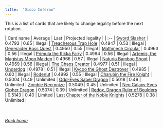 ```yaml
---
title:  "Disco Inferno"
---
```


This is a list of cards that are likely to change legality before the next rotation.

| Card name | Average | Last | Projected legality |
| :-- |
[Sword Slasher](https://db.ygoprodeck.com/card/?search=Sword%20Slasher) | 0.4793 | 0.65 | Illegal |
[Treacherous Trap Hole](https://db.ygoprodeck.com/card/?search=Treacherous%20Trap%20Hole) | 0.4947 | 0.53 | Illegal |
[Generaider Boss Quest](https://db.ygoprodeck.com/card/?search=Generaider%20Boss%20Quest) | 0.4950 | 0.55 | Illegal |
[Mathmech Circular](https://db.ygoprodeck.com/card/?search=Mathmech%20Circular) | 0.4963 | 0.56 | Illegal |
[Primula the Rikka Fairy](https://db.ygoprodeck.com/card/?search=Primula%20the%20Rikka%20Fairy) | 0.4964 | 0.56 | Illegal |
[Artemis, the Magistus Moon Maiden](https://db.ygoprodeck.com/card/?search=Artemis,%20the%20Magistus%20Moon%20Maiden) | 0.4966 | 0.57 | Illegal |
[Naturia Bamboo Shoot](https://db.ygoprodeck.com/card/?search=Naturia%20Bamboo%20Shoot) | 0.4969 | 0.56 | Illegal |
[The Chaos Creator](https://db.ygoprodeck.com/card/?search=The%20Chaos%20Creator) | 0.4977 | 0.51 | Illegal |
[Underdog](https://db.ygoprodeck.com/card/?search=Underdog) | 0.4978 | 0.51 | Illegal |
[Kycoo the Ghost Destroyer](https://db.ygoprodeck.com/card/?search=Kycoo%20the%20Ghost%20Destroyer) | 0.4985 | 0.60 | Illegal |
[Rodenut](https://db.ygoprodeck.com/card/?search=Rodenut) | 0.4992 | 0.55 | Illegal |
[Charubin the Fire Knight](https://db.ygoprodeck.com/card/?search=Charubin%20the%20Fire%20Knight) | 0.5004 | 0.49 | Unlimited |
[Odd-Eyes Saber Dragon](https://db.ygoprodeck.com/card/?search=Odd-Eyes%20Saber%20Dragon) | 0.5018 | 0.49 | Unlimited |
[Zombie Necronize](https://db.ygoprodeck.com/card/?search=Zombie%20Necronize) | 0.5049 | 0.45 | Unlimited |
[Neo Galaxy-Eyes Cipher Dragon](https://db.ygoprodeck.com/card/?search=Neo%20Galaxy-Eyes%20Cipher%20Dragon) | 0.5074 | 0.39 | Unlimited |
[Redox, Dragon Ruler of Boulders](https://db.ygoprodeck.com/card/?search=Redox,%20Dragon%20Ruler%20of%20Boulders) | 0.5143 | 0.40 | Limited |
[Last Chapter of the Noble Knights](https://db.ygoprodeck.com/card/?search=Last%20Chapter%20of%20the%20Noble%20Knights) | 0.5278 | 0.38 | Unlimited |

<br>

###### [Back home](index)